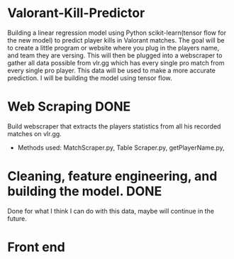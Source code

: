 # Valorant-Kill-Predictor
Building a linear regression model using Python scikit-learn(tensor flow for the new model) to predict player kills in Valorant matches.
The goal will be to create a little program or website where you plug in the players name, and team they are versing. This will then be plugged into a webscraper to gather all data possible from vlr.gg which has every single pro match from every single pro player. This data will be used to make a more accurate prediction. I will be building the model using tensor flow.

# Web Scraping DONE
Build webscraper that extracts the players statistics from all his recorded matches on vlr.gg.
- Methods used: MatchScraper.py, Table Scraper.py, getPlayerName.py, 

# Cleaning, feature engineering, and building the model. DONE
Done for what I think I can do with this data, maybe will continue in the future.


# Front end


